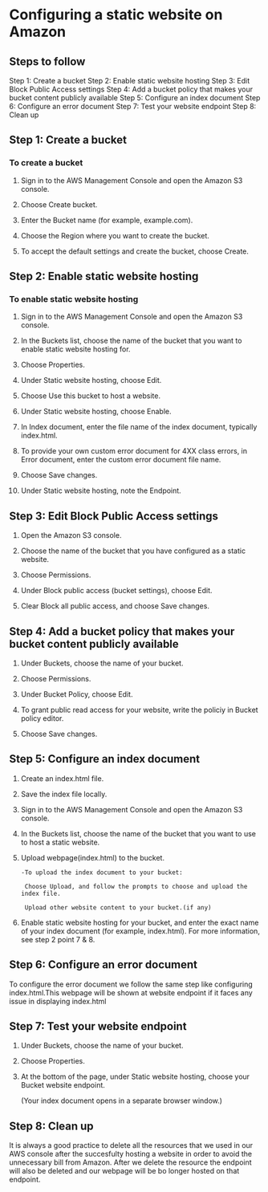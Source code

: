 # Configuring a static website on Amazon 

## Steps to follow

Step 1: Create a bucket
Step 2: Enable static website hosting
Step 3: Edit Block Public Access settings
Step 4: Add a bucket policy that makes your bucket content publicly available
Step 5: Configure an index document
Step 6: Configure an error document
Step 7: Test your website endpoint
Step 8: Clean up



## Step 1: Create a bucket

### To create a bucket

1. Sign in to the AWS Management Console and open the Amazon S3 console.

2. Choose Create bucket.

3. Enter the Bucket name (for example, example.com).

4. Choose the Region where you want to create the bucket.

5. To accept the default settings and create the bucket, choose Create.


## Step 2: Enable static website hosting

### To enable static website hosting

1. Sign in to the AWS Management Console and open the Amazon S3 console.

2. In the Buckets list, choose the name of the bucket that you want to enable static website hosting for.

3. Choose Properties.

4. Under Static website hosting, choose Edit.

5. Choose Use this bucket to host a website.

6. Under Static website hosting, choose Enable.

7. In Index document, enter the file name of the index document, typically index.html.

8. To provide your own custom error document for 4XX class errors, in Error document, enter the custom error document file name.

9. Choose Save changes.

10. Under Static website hosting, note the Endpoint.


## Step 3: Edit Block Public Access settings

1. Open the Amazon S3 console.

2. Choose the name of the bucket that you have configured as a static website.

3. Choose Permissions.

4. Under Block public access (bucket settings), choose Edit.

5. Clear Block all public access, and choose Save changes.

## Step 4: Add a bucket policy that makes your bucket content publicly available

1. Under Buckets, choose the name of your bucket.

2. Choose Permissions.

3. Under Bucket Policy, choose Edit.

4. To grant public read access for your website, write the policiy in Bucket policy editor.

5. Choose Save changes.

## Step 5: Configure an index document

1. Create an index.html file.

2. Save the index file locally.

3. Sign in to the AWS Management Console and open the Amazon S3 console.

4. In the Buckets list, choose the name of the bucket that you want to use to host a static website.

5. Upload webpage(index.html) to the bucket.

       -To upload the index document to your bucket:

        Choose Upload, and follow the prompts to choose and upload the index file.

        Upload other website content to your bucket.(if any)

5. Enable static website hosting for your bucket, and enter the exact name of your index document (for example, index.html). For more information, see step 2 point 7 & 8.


## Step 6: Configure an error document

To configure the error document we follow the same step like configuring index.html.This webpage will be shown at website endpoint if it faces any issue in displaying index.html


## Step 7: Test your website endpoint

1. Under Buckets, choose the name of your bucket.

2. Choose Properties.

3. At the bottom of the page, under Static website hosting, choose your Bucket website endpoint.

   (Your index document opens in a separate browser window.)


## Step 8: Clean up

It is always a good practice to delete all the resources that we used in our AWS console after the succesfulty hosting a website in order to avoid the unnecessary bill from Amazon.
After we delete the resource the endpoint will also be deleted and our webpage will be bo longer hosted on that endpoint. 




